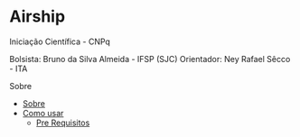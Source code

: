 # Airship

Iniciação Científica - CNPq

Bolsista: Bruno da Silva Almeida - IFSP (SJC)
Orientador: Ney Rafael Sêcco - ITA


Sobre























<!--ts-->

   * [Sobre](#Sobre)
   * [Como usar](#como-usar)
      * [Pre Requisitos](#pre-requisitos)
      
<!--te-->

